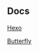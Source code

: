 ## Docs

[Hexo](https://hexo.io/zh-cn/docs/commands)

[Butterfly](https://butterfly.js.org/posts/21cfbf15/)
